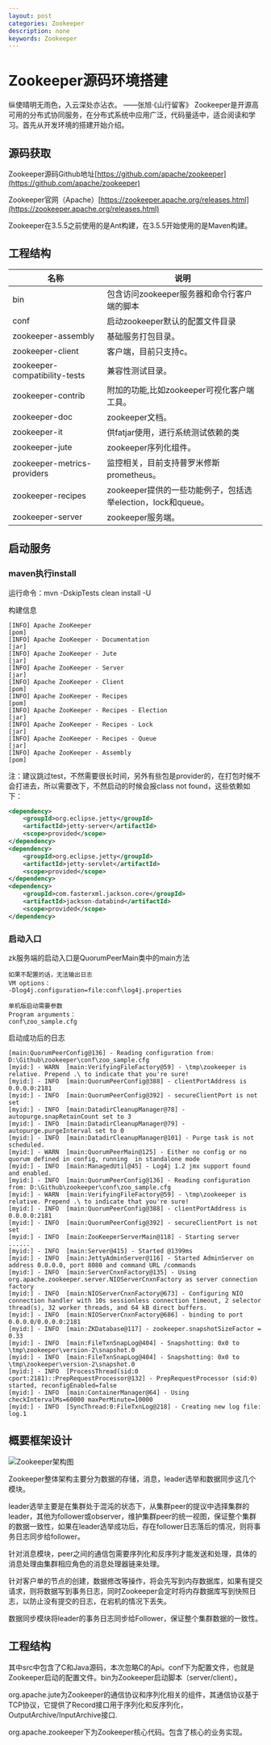 ```yaml
---
layout: post
categories: Zookeeper
description: none
keywords: Zookeeper
---
```

# Zookeeper源码环境搭建
纵使晴明无雨色，入云深处亦沾衣。  ——张旭·《山行留客》
Zookeeper是开源高可用的分布式协同服务，在分布式系统中应用广泛，代码量适中，适合阅读和学习。首先从开发环境的搭建开始介绍。

## 源码获取

Zookeeper源码Github地址[https://github.com/apache/zookeeper](https://github.com/apache/zookeeper)

Zookeeper官网（Apache）[https://zookeeper.apache.org/releases.html](https://zookeeper.apache.org/releases.html)

Zookeeper在3.5.5之前使用的是Ant构建，在3.5.5开始使用的是Maven构建。

## 工程结构

| 名称                                  | 说明                                                         |
|-------------------------------------| ------------------------------------------------------------ |
| bin	                                | 包含访问zookeeper服务器和命令行客户端的脚本 |
| conf                                | 启动zookeeper默认的配置文件目录    |
| zookeeper-assembly		            | 基础服务打包目录。                                      |
| zookeeper-client		                 | 客户端，目前只支持c。                                          |
| zookeeper-compatibility-tests		 | 兼容性测试目录。         |
| zookeeper-contrib                   | 附加的功能,比如zookeeper可视化客户端工具。                                         |
| zookeeper-doc		                  | zookeeper文档。|
| zookeeper-it		                      | 供fatjar使用，进行系统测试依赖的类|
| zookeeper-jute		                    | zookeeper序列化组件。|
| zookeeper-metrics-providers			      | 监控相关，目前支持普罗米修斯 prometheus。|
| zookeeper-recipes			                | zookeeper提供的一些功能例子，包括选举election，lock和queue。|
| zookeeper-server		                  | zookeeper服务端。|

## 启动服务

### maven执行install

运行命令：mvn -DskipTests clean install -U

构建信息
```text
[INFO] Apache ZooKeeper                                                   [pom]
[INFO] Apache ZooKeeper - Documentation                                   [jar]
[INFO] Apache ZooKeeper - Jute                                            [jar]
[INFO] Apache ZooKeeper - Server                                          [jar]
[INFO] Apache ZooKeeper - Client                                          [pom]
[INFO] Apache ZooKeeper - Recipes                                         [pom]
[INFO] Apache ZooKeeper - Recipes - Election                              [jar]
[INFO] Apache ZooKeeper - Recipes - Lock                                  [jar]
[INFO] Apache ZooKeeper - Recipes - Queue                                 [jar]
[INFO] Apache ZooKeeper - Assembly                                        [pom]
```

注：建议跳过test，不然需要很长时间，另外有些包是provider的，在打包时候不会打进去，所以需要改下，不然启动的时候会报class not found，这些依赖如下：

```xml
<dependency>
    <groupId>org.eclipse.jetty</groupId>
    <artifactId>jetty-server</artifactId>
    <scope>provided</scope>
</dependency>
<dependency>
    <groupId>org.eclipse.jetty</groupId>
    <artifactId>jetty-servlet</artifactId>
    <scope>provided</scope>
</dependency>
<dependency>
    <groupId>com.fasterxml.jackson.core</groupId>
    <artifactId>jackson-databind</artifactId>
    <scope>provided</scope>
</dependency>
```


### 启动入口

zk服务端的启动入口是QuorumPeerMain类中的main方法

```text
如果不配置的话，无法输出日志
VM options：
-Dlog4j.configuration=file:conf\log4j.properties

单机版启动需要参数
Program arguments：
conf\zoo_sample.cfg
```

启动成功后的日志
```text
[main:QuorumPeerConfig@136] - Reading configuration from: D:\Github\zookeeper\conf\zoo_sample.cfg
[myid:] - WARN  [main:VerifyingFileFactory@59] - \tmp\zookeeper is relative. Prepend .\ to indicate that you're sure!
[myid:] - INFO  [main:QuorumPeerConfig@388] - clientPortAddress is 0.0.0.0:2181
[myid:] - INFO  [main:QuorumPeerConfig@392] - secureClientPort is not set
[myid:] - INFO  [main:DatadirCleanupManager@78] - autopurge.snapRetainCount set to 3
[myid:] - INFO  [main:DatadirCleanupManager@79] - autopurge.purgeInterval set to 0
[myid:] - INFO  [main:DatadirCleanupManager@101] - Purge task is not scheduled.
[myid:] - WARN  [main:QuorumPeerMain@125] - Either no config or no quorum defined in config, running  in standalone mode
[myid:] - INFO  [main:ManagedUtil@45] - Log4j 1.2 jmx support found and enabled.
[myid:] - INFO  [main:QuorumPeerConfig@136] - Reading configuration from: D:\Github\zookeeper\conf\zoo_sample.cfg
[myid:] - WARN  [main:VerifyingFileFactory@59] - \tmp\zookeeper is relative. Prepend .\ to indicate that you're sure!
[myid:] - INFO  [main:QuorumPeerConfig@388] - clientPortAddress is 0.0.0.0:2181
[myid:] - INFO  [main:QuorumPeerConfig@392] - secureClientPort is not set
[myid:] - INFO  [main:ZooKeeperServerMain@118] - Starting server
......
[myid:] - INFO  [main:Server@415] - Started @1399ms
[myid:] - INFO  [main:JettyAdminServer@116] - Started AdminServer on address 0.0.0.0, port 8080 and command URL /commands
[myid:] - INFO  [main:ServerCnxnFactory@135] - Using org.apache.zookeeper.server.NIOServerCnxnFactory as server connection factory
[myid:] - INFO  [main:NIOServerCnxnFactory@673] - Configuring NIO connection handler with 10s sessionless connection timeout, 2 selector thread(s), 32 worker threads, and 64 kB direct buffers.
[myid:] - INFO  [main:NIOServerCnxnFactory@686] - binding to port 0.0.0.0/0.0.0.0:2181
[myid:] - INFO  [main:ZKDatabase@117] - zookeeper.snapshotSizeFactor = 0.33
[myid:] - INFO  [main:FileTxnSnapLog@404] - Snapshotting: 0x0 to \tmp\zookeeper\version-2\snapshot.0
[myid:] - INFO  [main:FileTxnSnapLog@404] - Snapshotting: 0x0 to \tmp\zookeeper\version-2\snapshot.0
[myid:] - INFO  [ProcessThread(sid:0 cport:2181)::PrepRequestProcessor@132] - PrepRequestProcessor (sid:0) started, reconfigEnabled=false
[myid:] - INFO  [main:ContainerManager@64] - Using checkIntervalMs=60000 maxPerMinute=10000
[myid:] - INFO  [SyncThread:0:FileTxnLog@218] - Creating new log file: log.1

```


## 概要框架设计

![Zookeeper架构图](png\zookeeper\Zookeeper架构图.png)

Zookeeper整体架构主要分为数据的存储，消息，leader选举和数据同步这几个模块。

leader选举主要是在集群处于混沌的状态下，从集群peer的提议中选择集群的leader，其他为follower或observer，维护集群peer的统一视图，保证整个集群的数据一致性，如果在leader选举成功后，存在follower日志落后的情况，则将事务日志同步给follower。

针对消息模块，peer之间的通信包需要序列化和反序列才能发送和处理，具体的消息处理由集群相应角色的消息处理器链来处理。

针对客户单的节点的创建，数据修改等操作，将会先写到内存数据库，如果有提交请求，则将数据写到事务日志，同时Zookeeper会定时将内存数据库写到快照日志，以防止没有提交的日志，在宕机的情况下丢失。

数据同步模块将leader的事务日志同步给Follower，保证整个集群数据的一致性。

## 工程结构

其中src中包含了C和Java源码，本次忽略C的Api。conf下为配置文件，也就是Zookeeper启动的配置文件。bin为Zookeeper启动脚本（server/client）。

org.apache.jute为Zookeeper的通信协议和序列化相关的组件，其通信协议基于TCP协议，它提供了Record接口用于序列化和反序列化，OutputArchive/InputArchive接口.

org.apache.zookeeper下为Zookeeper核心代码。包含了核心的业务实现。